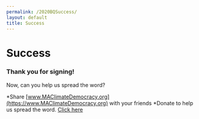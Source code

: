 ```yaml
---
permalink: /2020BQSuccess/
layout: default
title: Success
---
```

# Success



### **Thank you for signing!**

Now, can you help us spread the word?

*Share [www.MAClimateDemocracy.org](https://www.MAClimateDemocracy.org) with your friends 
*Donate to help us spread the word. [Click here](https://secure.actblue.com/donate/act-on-mass)
